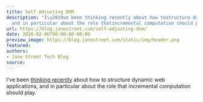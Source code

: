 ```yaml
---
title: Self Adjusting DOM
description: "I\u2019ve been thinking recently about how tostructure dynamic web applications,
  and in particular about the role thatincremental computation should play."
url: https://blog.janestreet.com/self-adjusting-dom/
date: 2016-02-06T00:00:00-00:00
preview_image: https://blog.janestreet.com/static/img/header.png
featured:
authors:
- Jane Street Tech Blog
source:
---
```


<p>I&rsquo;ve been <a href="https://blog.janestreet.com/incrementality-and-the-web/">thinking recently</a> about how to
structure dynamic web applications, and in particular about the role that
incremental computation should play.</p>


